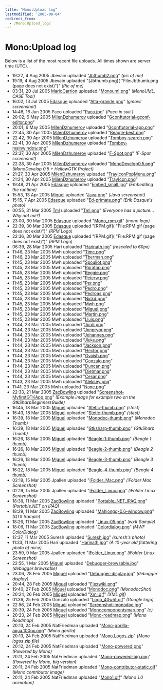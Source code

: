 ```yaml
---
title: "Mono:Upload log"
lastmodified: '2005-08-04'
redirect_from:
  - /Mono:Upload_log/
---
```


Mono:Upload log
===============

Below is a list of the most recent file uploads. All times shown are server time (UTC).

-   19:22, 4 Aug 2005 Jbevain uploaded "[Jbthumb2.png](/archived/images/d/d5/Jbthumb2.png "File:Jbthumb2.png")" *(pic of me)*
-   19:19, 4 Aug 2005 Jbevain uploaded "[Jbthumb.png]( "File:Jbthumb.png (page does not exist)")" *(Pic of me)*
-   03:31, 20 Jul 2005 [MarioCarrion](/User:MarioCarrion "User:MarioCarrion") uploaded "[Monouml.png](/archived/images/5/57/Monouml.png "File:Monouml.png")" *(MonoUML. CASE Tool)*
-   16:02, 13 Jul 2005 [Edasque](/User:Edasque "User:Edasque") uploaded "[Alta-grande.png](/archived/images/6/69/Alta-grande.png "File:Alta-grande.png")" *(gmovil screenshot)*
-   14:46, 16 Jun 2005 Paco uploaded "[Paco.jpg](/archived/images/b/bc/Paco.jpg "File:Paco.jpg")" *(Paco in suit.)*
-   20:02, 6 May 2005 [MilenDzhumerov](/User:MilenDzhumerov "User:MilenDzhumerov") uploaded "[Gconftutorial-gconf-editor.png](/archived/images/7/7a/Gconftutorial-gconf-editor.png "File:Gconftutorial-gconf-editor.png")"
-   20:01, 6 May 2005 [MilenDzhumerov](/User:MilenDzhumerov "User:MilenDzhumerov") uploaded "[Gconftutorial-app.png](/archived/images/a/a1/Gconftutorial-app.png "File:Gconftutorial-app.png")"
-   22:45, 30 Apr 2005 [MilenDzhumerov](/User:MilenDzhumerov "User:MilenDzhumerov") uploaded "[Beagle-best.png](/archived/images/a/a4/Beagle-best.png "File:Beagle-best.png")"
-   22:42, 30 Apr 2005 [MilenDzhumerov](/User:MilenDzhumerov "User:MilenDzhumerov") uploaded "[Tomboy-search.png](/archived/images/c/c4/Tomboy-search.png "File:Tomboy-search.png")"
-   22:41, 30 Apr 2005 [MilenDzhumerov](/User:MilenDzhumerov "User:MilenDzhumerov") uploaded "[Tomboy-mainwindow.png](/archived/images/5/59/Tomboy-mainwindow.png "File:Tomboy-mainwindow.png")"
-   22:37, 30 Apr 2005 [MilenDzhumerov](/User:MilenDzhumerov "User:MilenDzhumerov") uploaded "[F-Spot.png](/archived/images/c/c6/F-Spot.png "File:F-Spot.png")" *(F-Spot screenshot)*
-   22:28, 30 Apr 2005 [MilenDzhumerov](/User:MilenDzhumerov "User:MilenDzhumerov") uploaded "[MonoDevelop0.5.png](/archived/images/3/36/MonoDevelop0.5.png "File:MonoDevelop0.5.png")" *(MonoDevelop 0.5 + HellowGTK Project)*
-   21:27, 30 Apr 2005 [MilenDzhumerov](/User:MilenDzhumerov "User:MilenDzhumerov") uploaded "[TrayIconPopMenu.png](/archived/images/3/33/TrayIconPopMenu.png "File:TrayIconPopMenu.png")"
-   21:24, 30 Apr 2005 [MilenDzhumerov](/User:MilenDzhumerov "User:MilenDzhumerov") uploaded "[TrayIcon.png](/archived/images/8/8c/TrayIcon.png "File:TrayIcon.png")"
-   19:48, 21 Apr 2005 [Edasque](/User:Edasque "User:Edasque") uploaded "[Embed_small.jpg](/archived/images/a/ad/Embed_small.jpg "File:Embed small.jpg")" *(Embedding the runtime)*
-   15:53, 13 Apr 2005 [Miguel](/User:Miguel "User:Miguel") uploaded "[Java.png](/archived/images/2/26/Java.png "File:Java.png")" *(Java screenshot)*
-   15:15, 7 Apr 2005 [Edasque](/User:Edasque "User:Edasque") uploaded "[Ed-primate.png](/archived/images/c/c5/Ed-primate.png "File:Ed-primate.png")" *(Erik Dasque's photo)*
-   00:55, 31 Mar 2005 [Tml](/User:Tml "User:Tml") uploaded "[Tml.png](/archived/images/0/0e/Tml.png "File:Tml.png")" *(Everyone has a picture... Why not me?)*
-   23:00, 30 Mar 2005 [Edasque](/User:Edasque "User:Edasque") uploaded "[Mono_rpm.gif](/archived/images/4/48/Mono_rpm.gif "File:Mono rpm.gif")" *(mono logo)*
-   22:39, 30 Mar 2005 [Edasque](/User:Edasque "User:Edasque") uploaded "[RPM.gif]( "File:RPM.gif (page does not exist)")" *(RPM Logo)*
-   22:36, 30 Mar 2005 [Edasque](/User:Edasque "User:Edasque") uploaded "[RPM.gif]( "File:RPM.gif (page does not exist)")" *(RPM Logo)*
-   06:39, 28 Mar 2005 Hari uploaded "[Harinath.jpg](/archived/images/0/0d/Harinath.jpg "File:Harinath.jpg")" *(rescaled to 60px)*
-   11:46, 23 Mar 2005 Mwh uploaded "[Timc.png](/archived/images/b/bf/Timc.png "File:Timc.png")"
-   11:46, 23 Mar 2005 Mwh uploaded "[Tberman.png](/archived/images/b/b5/Tberman.png "File:Tberman.png")"
-   11:45, 23 Mar 2005 Mwh uploaded "[Spouliot.png](/archived/images/2/20/Spouliot.png "File:Spouliot.png")"
-   11:45, 23 Mar 2005 Mwh uploaded "[Rpratap.png](/archived/images/c/c4/Rpratap.png "File:Rpratap.png")"
-   11:45, 23 Mar 2005 Mwh uploaded "[Reggie.png](/archived/images/d/d4/Reggie.png "File:Reggie.png")"
-   11:45, 23 Mar 2005 Mwh uploaded "[Peterw.png](/archived/images/7/7e/Peterw.png "File:Peterw.png")"
-   11:45, 23 Mar 2005 Mwh uploaded "[Per.png](/archived/images/e/ee/Per.png "File:Per.png")"
-   11:45, 23 Mar 2005 Mwh uploaded "[Pedro.png](/archived/images/5/5d/Pedro.png "File:Pedro.png")"
-   11:45, 23 Mar 2005 Mwh uploaded "[Pedroas.png](/archived/images/2/29/Pedroas.png "File:Pedroas.png")"
-   11:45, 23 Mar 2005 Mwh uploaded "[Nickd.png](/archived/images/e/e7/Nickd.png "File:Nickd.png")"
-   11:45, 23 Mar 2005 Mwh uploaded "[Mwh.png](/archived/images/d/de/Mwh.png "File:Mwh.png")"
-   11:45, 23 Mar 2005 Mwh uploaded "[Miguel.png](/archived/images/6/6a/Miguel.png "File:Miguel.png")"
-   11:45, 23 Mar 2005 Mwh uploaded "[Martin.png](/archived/images/d/d8/Martin.png "File:Martin.png")"
-   11:45, 23 Mar 2005 Mwh uploaded "[Lluis.png](/archived/images/e/e5/Lluis.png "File:Lluis.png")"
-   11:44, 23 Mar 2005 Mwh uploaded "[Jordi.png](/archived/images/3/35/Jordi.png "File:Jordi.png")"
-   11:44, 23 Mar 2005 Mwh uploaded "[Jonpryor.png](/archived/images/4/4c/Jonpryor.png "File:Jonpryor.png")"
-   11:44, 23 Mar 2005 Mwh uploaded "[Johannes.png](/archived/images/4/4d/Johannes.png "File:Johannes.png")"
-   11:44, 23 Mar 2005 Mwh uploaded "[Jluke.png](/archived/images/2/2b/Jluke.png "File:Jluke.png")"
-   11:44, 23 Mar 2005 Mwh uploaded "[Jackson.png](/archived/images/f/fb/Jackson.png "File:Jackson.png")"
-   11:44, 23 Mar 2005 Mwh uploaded "[Hector.png](/archived/images/3/31/Hector.png "File:Hector.png")"
-   11:44, 23 Mar 2005 Mwh uploaded "[Gvaish.png](/archived/images/7/77/Gvaish.png "File:Gvaish.png")"
-   11:44, 23 Mar 2005 Mwh uploaded "[Gonzalo.png](/archived/images/8/8e/Gonzalo.png "File:Gonzalo.png")"
-   11:44, 23 Mar 2005 Mwh uploaded "[Duncan.png](/archived/images/e/e9/Duncan.png "File:Duncan.png")"
-   11:44, 23 Mar 2005 Mwh uploaded "[Dietmar.png](/archived/images/a/a0/Dietmar.png "File:Dietmar.png")"
-   11:44, 23 Mar 2005 Mwh uploaded "[Cesar.png](/archived/images/1/18/Cesar.png "File:Cesar.png")"
-   11:43, 23 Mar 2005 Mwh uploaded "[Aleksey.png](/archived/images/e/e2/Aleksey.png "File:Aleksey.png")"
-   11:41, 23 Mar 2005 Mwh uploaded "[None.png](/archived/images/e/e3/None.png "File:None.png")"
-   22:33, 21 Mar 2005 [ZacBowling](/User:ZacBowling "User:ZacBowling") uploaded "[Screenshot-MyfirstGTKApp.png](/archived/images/9/9d/Screenshot-MyfirstGTKApp.png "File:Screenshot-MyfirstGTKApp.png")" *(Example image for example two on the GtkSharpBeginnersGuide)*
-   16:45, 18 Mar 2005 [Miguel](/User:Miguel "User:Miguel") uploaded "[Stetic-thumb.png](/archived/images/d/d0/Stetic-thumb.png "File:Stetic-thumb.png")" *(stest)*
-   16:43, 18 Mar 2005 [Miguel](/User:Miguel "User:Miguel") uploaded "[Stetic-thumb.png](/archived/images/d/d0/Stetic-thumb.png "File:Stetic-thumb.png")" *(stest)*
-   16:39, 18 Mar 2005 [Miguel](/User:Miguel "User:Miguel") uploaded "[Monodoc-thumb.png](/archived/images/3/34/Monodoc-thumb.png "File:Monodoc-thumb.png")" *(Monodoc Thumb)*
-   16:39, 18 Mar 2005 [Miguel](/User:Miguel "User:Miguel") uploaded "[Gtksharp-thumb.png](/archived/images/1/14/Gtksharp-thumb.png "File:Gtksharp-thumb.png")" *(GtkSharp Thumb)*
-   16:26, 18 Mar 2005 [Miguel](/User:Miguel "User:Miguel") uploaded "[Beagle-1-thumb.png](/archived/images/5/53/Beagle-1-thumb.png "File:Beagle-1-thumb.png")" *(Beagle 1 thumb)*
-   16:26, 18 Mar 2005 [Miguel](/User:Miguel "User:Miguel") uploaded "[Beagle-2-thumb.png](/archived/images/6/6a/Beagle-2-thumb.png "File:Beagle-2-thumb.png")" *(Beagle 2 thumb)*
-   16:26, 18 Mar 2005 [Miguel](/User:Miguel "User:Miguel") uploaded "[Beagle-3-thumb.png](/archived/images/7/7f/Beagle-3-thumb.png "File:Beagle-3-thumb.png")" *(Beagle 3 thumb)*
-   16:22, 18 Mar 2005 [Miguel](/User:Miguel "User:Miguel") uploaded "[Beagle-4-thumb.png](/archived/images/c/c8/Beagle-4-thumb.png "File:Beagle-4-thumb.png")" *(Beagle 4 thumb)*
-   02:19, 15 Mar 2005 Jpallen uploaded "[IFolder_Mac.png](/archived/images/6/63/IFolder_Mac.png "File:IFolder Mac.png")" *(iFolder Mac Screenshot)*
-   02:19, 15 Mar 2005 Jpallen uploaded "[IFolder_Linux.png](/archived/images/5/57/IFolder_Linux.png "File:IFolder Linux.png")" *(iFolder Linux Screenshot)*
-   18:38, 11 Mar 2005 [ZacBowling](/User:ZacBowling "User:ZacBowling") uploaded "[Portable_NET_IPAQ.png](/archived/images/c/c1/Portable_NET_IPAQ.png "File:Portable NET IPAQ.png")" *(Portable.NET on IPAQ)*
-   18:29, 11 Mar 2005 [ZacBowling](/User:ZacBowling "User:ZacBowling") uploaded "[Mahjongg-0.6-window.png](/archived/images/9/91/Mahjongg-0.6-window.png "File:Mahjongg-0.6-window.png")" *(QT# Sample)*
-   18:26, 11 Mar 2005 [ZacBowling](/User:ZacBowling "User:ZacBowling") uploaded "[Linux-05.png](/archived/images/c/cf/Linux-05.png "File:Linux-05.png")" *(wx# Sample)*
-   18:06, 11 Mar 2005 [ZacBowling](/User:ZacBowling "User:ZacBowling") uploaded "[Colordialog.png](/archived/images/e/ec/Colordialog.png "File:Colordialog.png")" *(MWF ColorDialog)*
-   12:37, 11 Mar 2005 Suresh uploaded "[Suresh.jpg](/archived/images/9/95/Suresh.jpg "File:Suresh.jpg")" *(suresh's photo)*
-   11:33, 11 Mar 2005 Hari uploaded "[Harinath.jpg](/archived/images/0/0d/Harinath.jpg "File:Harinath.jpg")" *(A 10-year old flattering photo of mine)*
-   23:59, 9 Mar 2005 Jpallen uploaded "[IFolder_Linux.png](/archived/images/5/57/IFolder_Linux.png "File:IFolder Linux.png")" *(iFolder Linux Screenshot)*
-   22:55, 1 Mar 2005 [Miguel](/User:Miguel "User:Miguel") uploaded "[Debugger-browsable.jpg](/archived/images/9/9e/Debugger-browsable.jpg "File:Debugger-browsable.jpg")" *(debugger browsable)*
-   23:06, 28 Feb 2005 [Miguel](/User:Miguel "User:Miguel") uploaded "[Debugger-display.jpg](/archived/images/b/be/Debugger-display.jpg "File:Debugger-display.jpg")" *(debugger display)*
-   20:44, 28 Feb 2005 [Miguel](/User:Miguel "User:Miguel") uploaded "[Flexwiki.png](/archived/images/9/92/Flexwiki.png "File:Flexwiki.png")"
-   19:40, 27 Feb 2005 [Miguel](/User:Miguel "User:Miguel") uploaded "[Monodoc.png](/archived/images/f/fe/Monodoc.png "File:Monodoc.png")" *(MonodocShot)*
-   20:24, 26 Feb 2005 [Miguel](/User:Miguel "User:Miguel") uploaded "[Xml.gif](/archived/images/6/63/Xml.gif "File:Xml.gif")" *(XML gif)*
-   01:36, 25 Feb 2005 Gonzalo uploaded "[Logo_40wht.gif](/archived/images/e/e6/Logo_40wht.gif "File:Logo 40wht.gif")" *(Google logo)*
-   22:56, 24 Feb 2005 [Miguel](/User:Miguel "User:Miguel") uploaded "[Screenshot-monodoc.jpg](/archived/images/d/d4/Screenshot-monodoc.jpg "File:Screenshot-monodoc.jpg")"
-   20:39, 24 Feb 2005 [Miguel](/User:Miguel "User:Miguel") uploaded "[Monocomponentsmap.png](/archived/images/7/7b/Monocomponentsmap.png "File:Monocomponentsmap.png")" *(c)*
-   20:23, 24 Feb 2005 [Miguel](/User:Miguel "User:Miguel") uploaded "[Mono-roadmap.png](/archived/images/3/3b/Mono-roadmap.png "File:Mono-roadmap.png")" *(Mono Roadmap)*
-   20:13, 24 Feb 2005 NatFriedman uploaded "[Mono-gorilla-aqua.100px.png](/archived/images/8/8d/Mono-gorilla-aqua.100px.png "File:Mono-gorilla-aqua.100px.png")" *(Mono gorilla)*
-   20:13, 24 Feb 2005 NatFriedman uploaded "[Mono.Logos.zip](/archived/images/a/a9/Mono.Logos.zip "File:Mono.Logos.zip")" *(Mono logos zip file)*
-   20:12, 24 Feb 2005 NatFriedman uploaded "[Mono-powered.png](/archived/images/0/08/Mono-powered.png "File:Mono-powered.png")" *(Powered by Mono)*
-   20:11, 24 Feb 2005 NatFriedman uploaded "[Mono-powered-big.png](/archived/images/3/31/Mono-powered-big.png "File:Mono-powered-big.png")" *(Powered by Mono, big version)*
-   20:11, 24 Feb 2005 NatFriedman uploaded "[Mono-contributor-static.gif](/archived/images/9/9f/Mono-contributor-static.gif "File:Mono-contributor-static.gif")" *(Mono contributor image)*
-   20:11, 24 Feb 2005 NatFriedman uploaded "[Mono1.gif](/archived/images/3/31/Mono1.gif "File:Mono1.gif")" *(Mono 1.0 animation)*


